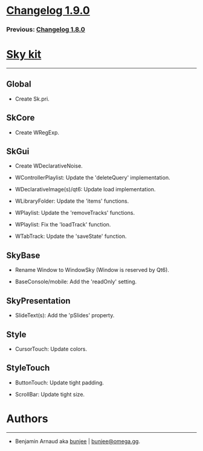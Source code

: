 # [Changelog 1.9.0](http://omega.gg/Sky/changes/1.9.0.html)

### Previous: [Changelog 1.8.0](1.8.0.html)

# [Sky kit](http://omega.gg/Sky)
---

## Global

- Create Sk.pri.


## SkCore

- Create WRegExp.


## SkGui

- Create WDeclarativeNoise.

- WControllerPlaylist: Update the 'deleteQuery' implementation.

- WDeclarativeImage(s)/qt6: Update load implementation.

- WLibraryFolder: Update the 'items' functions.

- WPlaylist: Update the 'removeTracks' functions.

- WPlaylist: Fix the 'loadTrack' function.

- WTabTrack: Update the 'saveState' function.


## SkyBase

- Rename Window to WindowSky (Window is reserved by Qt6).

- BaseConsole/mobile: Add the 'readOnly' setting.


## SkyPresentation

- SlideText(s): Add the 'pSlides' property.


## Style

- CursorTouch: Update colors.


## StyleTouch

- ButtonTouch: Update tight padding.

- ScrollBar: Update tight size.


# Authors
---

- Benjamin Arnaud aka [bunjee](http://bunjee.me) | <bunjee@omega.gg>.
